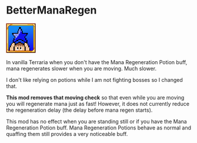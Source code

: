 # BetterManaRegen

![](icon.png)

In vanilla Terraria when you don't have the Mana Regeneration Potion buff, mana regenerates slower when you are moving. Much slower.
 
I don't like relying on potions while I am not fighting bosses so I changed that.
 
**This mod removes that moving check** so that even while you are moving you will regenerate mana just as fast! However, it does not currently reduce the regeneration delay (the delay before mana regen starts).
 
This mod has no effect when you are standing still or if you have the Mana Regeneration Potion buff. Mana Regeneration Potions behave as normal and quaffing them still provides a very noticeable buff.

